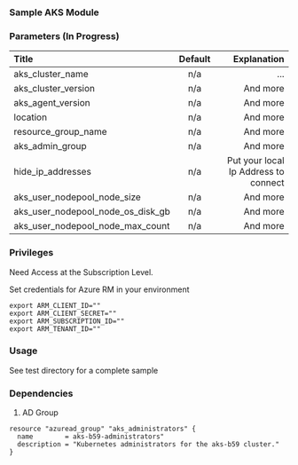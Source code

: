 ### Sample AKS Module


### Parameters (In Progress)

| Title      | Default | Explanation   |
| :---        |    :----:   |          ---: |
| aks_cluster_name      | n/a       | ...   |
| aks_cluster_version   | n/a        | And more      |
| aks_agent_version   | n/a        | And more      |
| location   | n/a        | And more      |
| resource_group_name   | n/a        | And more      |
| aks_admin_group   | n/a        | And more      |
| hide_ip_addresses   | n/a        | Put your local Ip Address to connect   |
| aks_user_nodepool_node_size   | n/a        | And more      |
| aks_user_nodepool_node_os_disk_gb   | n/a        | And more      |
| aks_user_nodepool_node_max_count   | n/a        | And more      |


### Privileges

Need Access at the Subscription Level.

Set credentials for Azure RM in your environment

```
export ARM_CLIENT_ID=""
export ARM_CLIENT_SECRET=""
export ARM_SUBSCRIPTION_ID=""
export ARM_TENANT_ID=""
```

### Usage

See test directory for a complete sample

### Dependencies

1. AD Group

```
resource "azuread_group" "aks_administrators" {
  name        = aks-b59-administrators"
  description = "Kubernetes administrators for the aks-b59 cluster."
}
```
